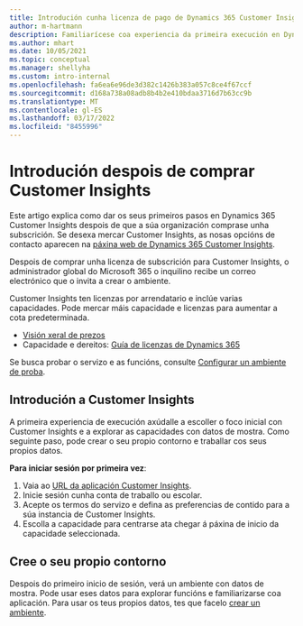 ```yaml
---
title: Introdución cunha licenza de pago de Dynamics 365 Customer Insights
author: m-hartmann
description: Familiarícese coa experiencia da primeira execución en Dynamics 365 Customer Insights e explore as súas capacidades.
ms.author: mhart
ms.date: 10/05/2021
ms.topic: conceptual
ms.manager: shellyha
ms.custom: intro-internal
ms.openlocfilehash: fa6ea6e96de3d382c1426b383a057c8ce4f67ccf
ms.sourcegitcommit: d168a738a08adb8b4b2e410bdaa3716d7b63cc9b
ms.translationtype: MT
ms.contentlocale: gl-ES
ms.lasthandoff: 03/17/2022
ms.locfileid: "8455996"
---
```

# <a name="get-started-after-purchasing-customer-insights"></a>Introdución despois de comprar Customer Insights

Este artigo explica como dar os seus primeiros pasos en Dynamics 365 Customer Insights despois de que a súa organización comprase unha subscrición. Se desexa mercar Customer Insights, as nosas opcións de contacto aparecen na [páxina web de Dynamics 365 Customer Insights](https://dynamics.microsoft.com/ai/customer-insights/). 

Despois de comprar unha licenza de subscrición para Customer Insights, o administrador global do Microsoft 365 o inquilino recibe un correo electrónico que o invita a crear o ambiente. 

Customer Insights ten licenzas por arrendatario e inclúe varias capacidades. Pode mercar máis capacidade e licenzas para aumentar a cota predeterminada. 
- [Visión xeral de prezos](https://dynamics.microsoft.com/ai/customer-insights/pricing/)
- Capacidade e dereitos: [Guía de licenzas de Dynamics 365](https://go.microsoft.com/fwlink/?LinkId=866544)

Se busca probar o servizo e as funcións, consulte [Configurar un ambiente de proba](trial-signup.md).

## <a name="start-with-customer-insights"></a>Introdución a Customer Insights

A primeira experiencia de execución axúdalle a escoller o foco inicial con Customer Insights e a explorar as capacidades con datos de mostra. Como seguinte paso, pode crear o seu propio contorno e traballar cos seus propios datos.

**Para iniciar sesión por primeira vez**:

1. Vaia ao [URL da aplicación Customer Insights](https://home.ci.ai.dynamics.com).
1. Inicie sesión cunha conta de traballo ou escolar. 
1. Acepte os termos do servizo e defina as preferencias de contido para a súa instancia de Customer Insights.
1. Escolla a capacidade para centrarse ata chegar á páxina de inicio da capacidade seleccionada.

## <a name="create-your-own-environment"></a>Cree o seu propio contorno

Despois do primeiro inicio de sesión, verá un ambiente con datos de mostra. Pode usar eses datos para explorar funcións e familiarizarse coa aplicación. Para usar os teus propios datos, tes que facelo [crear un ambiente](/dynamics365/customer-insights/audience-insights/create-environment).